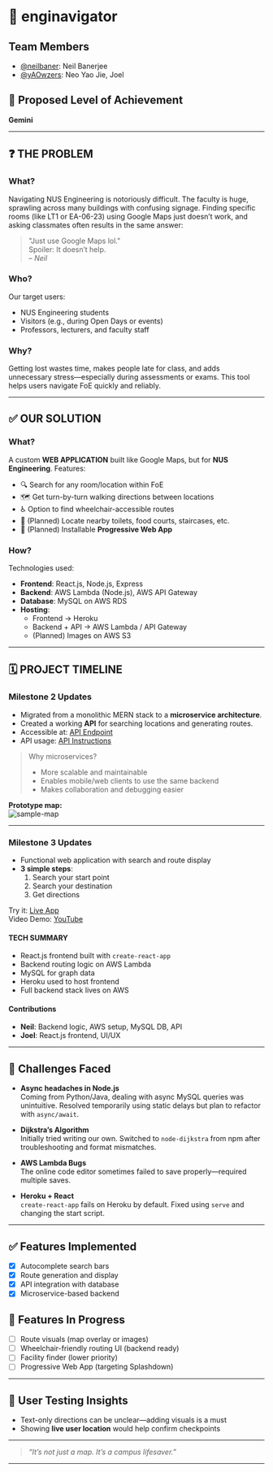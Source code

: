  # 🧭 enginavigator

## Team Members

- [@neilbaner](https://github.com/neilbaner): Neil Banerjee  
- [@yAOwzers](https://github.com/yAOwzers): Neo Yao Jie, Joel

## 🚀 Proposed Level of Achievement

**Gemini**

---

## ❓ THE PROBLEM

### What?

Navigating NUS Engineering is notoriously difficult. The faculty is huge, sprawling across many buildings with confusing signage. Finding specific rooms (like LT1 or EA-06-23) using Google Maps just doesn’t work, and asking classmates often results in the same answer:  
> "Just use Google Maps lol."  
Spoiler: It doesn’t help.  
– *Neil*

### Who?

Our target users:

- NUS Engineering students  
- Visitors (e.g., during Open Days or events)  
- Professors, lecturers, and faculty staff  

### Why?

Getting lost wastes time, makes people late for class, and adds unnecessary stress—especially during assessments or exams. This tool helps users navigate FoE quickly and reliably.

---

## ✅ OUR SOLUTION

### What?

A custom **WEB APPLICATION** built like Google Maps, but for **NUS Engineering**. Features:

- 🔍 Search for any room/location within FoE  
- 🗺️ Get turn-by-turn walking directions between locations  
- ♿ Option to find wheelchair-accessible routes  
- 🚻 (Planned) Locate nearby toilets, food courts, staircases, etc.  
- 📱 (Planned) Installable **Progressive Web App**

### How?

Technologies used:

- **Frontend**: React.js, Node.js, Express  
- **Backend**: AWS Lambda (Node.js), AWS API Gateway  
- **Database**: MySQL on AWS RDS  
- **Hosting**:  
  - Frontend → Heroku  
  - Backend + API → AWS Lambda / API Gateway  
  - (Planned) Images on AWS S3  

---

## 🗓️ PROJECT TIMELINE

### Milestone 2 Updates

- Migrated from a monolithic MERN stack to a **microservice architecture**.
- Created a working **API** for searching locations and generating routes.  
- Accessible at: [API Endpoint](https://0997tcpnme.execute-api.us-east-1.amazonaws.com/testing/)  
- API usage: [API Instructions](https://github.com/neilbaner/enginavigator/blob/master/api_instructions.md)

> Why microservices?
> - More scalable and maintainable
> - Enables mobile/web clients to use the same backend
> - Makes collaboration and debugging easier

**Prototype map:**  
![sample-map](https://github.com/NeilBaner/enginavigator/blob/master/prototype_one_map.jpg)

---

### Milestone 3 Updates

- Functional web application with search and route display  
- **3 simple steps**:  
  1. Search your start point  
  2. Search your destination  
  3. Get directions

Try it: [Live App](https://bit.ly/2WSc6zm)  
Video Demo: [YouTube](https://youtu.be/ppMojLehukI)

#### TECH SUMMARY

- React.js frontend built with `create-react-app`
- Backend routing logic on AWS Lambda
- MySQL for graph data
- Heroku used to host frontend  
- Full backend stack lives on AWS

#### Contributions

- **Neil**: Backend logic, AWS setup, MySQL DB, API  
- **Joel**: React.js frontend, UI/UX  

---

## 🧩 Challenges Faced

- **Async headaches in Node.js**  
  Coming from Python/Java, dealing with async MySQL queries was unintuitive. Resolved temporarily using static delays but plan to refactor with `async/await`.

- **Dijkstra’s Algorithm**  
  Initially tried writing our own. Switched to `node-dijkstra` from npm after troubleshooting and format mismatches.

- **AWS Lambda Bugs**  
  The online code editor sometimes failed to save properly—required multiple saves.

- **Heroku + React**  
  `create-react-app` fails on Heroku by default. Fixed using `serve` and changing the start script.

---

## ✅ Features Implemented

- [x] Autocomplete search bars  
- [x] Route generation and display  
- [x] API integration with database  
- [x] Microservice-based backend  

## 🔧 Features In Progress

- [ ] Route visuals (map overlay or images)  
- [ ] Wheelchair-friendly routing UI (backend ready)  
- [ ] Facility finder (lower priority)  
- [ ] Progressive Web App (targeting Splashdown)

---

## 🧪 User Testing Insights

- Text-only directions can be unclear—adding visuals is a must  
- Showing **live user location** would help confirm checkpoints

---

> *“It’s not just a map. It’s a campus lifesaver.”*

---
